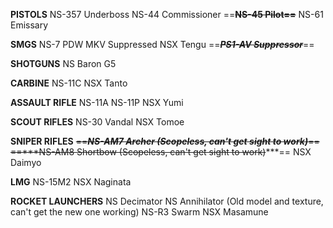 **PISTOLS**
NS-357 Underboss
NS-44 Commissioner
==**~~NS-45 Pilot==~~**
NS-61 Emissary

**SMGS**
NS-7 PDW
MKV Suppressed
NSX Tengu
==~~***PS1-AV Suppressor***~~==

**SHOTGUNS**
NS Baron G5

**CARBINE**
NS-11C
NSX Tanto

**ASSAULT RIFLE**
NS-11A
NS-11P
NSX Yumi

**SCOUT RIFLES**
NS-30 Vandal
NSX Tomoe

**SNIPER RIFLES**
~~==***NS-AM7 Archer (Scopeless, can't get sight to work)***==~~
~~==***NS-AM8 Shortbow (Scopeless, can't get sight to work)~~***==
NSX Daimyo

**LMG**
NS-15M2
NSX Naginata

**ROCKET LAUNCHERS**
NS Decimator
NS Annihilator (Old model and texture, can't get the new one working)
NS-R3 Swarm
NSX Masamune